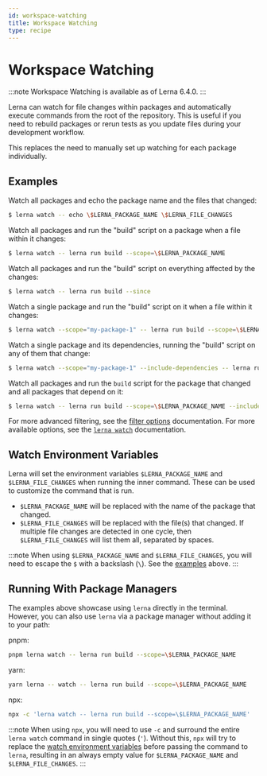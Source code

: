 ```yaml
---
id: workspace-watching
title: Workspace Watching
type: recipe
---
```


# Workspace Watching

:::note
Workspace Watching is available as of Lerna 6.4.0.
:::

Lerna can watch for file changes within packages and automatically execute commands from the root of the repository. This is useful if you need to rebuild packages or rerun tests as you update files during your development workflow.

This replaces the need to manually set up watching for each package individually.

## Examples

Watch all packages and echo the package name and the files that changed:

```sh
$ lerna watch -- echo \$LERNA_PACKAGE_NAME \$LERNA_FILE_CHANGES
```

Watch all packages and run the "build" script on a package when a file within it changes:

```sh
$ lerna watch -- lerna run build --scope=\$LERNA_PACKAGE_NAME
```

Watch all packages and run the "build" script on everything affected by the changes:

```sh
$ lerna watch -- lerna run build --since
```

Watch a single package and run the "build" script on it when a file within it changes:

```sh
$ lerna watch --scope="my-package-1" -- lerna run build --scope=\$LERNA_PACKAGE_NAME
```

Watch a single package and its dependencies, running the "build" script on any of them that change:

```sh
$ lerna watch --scope="my-package-1" --include-dependencies -- lerna run build --scope=\$LERNA_PACKAGE_NAME
```

Watch all packages and run the `build` script for the package that changed and all packages that depend on it:

```sh
$ lerna watch -- lerna run build --scope=\$LERNA_PACKAGE_NAME --include-dependents
```

For more advanced filtering, see the [filter options](https://lerna.js.org/docs/api-reference/commands#filter-options) documentation. For more available options, see the [`lerna watch`](https://github.com/lerna/lerna/tree/main/packages/lerna/src/commands/watch#lerna-watch) documentation.

## Watch Environment Variables

Lerna will set the environment variables `$LERNA_PACKAGE_NAME` and `$LERNA_FILE_CHANGES` when running the inner command. These can be used to customize the command that is run.

- `$LERNA_PACKAGE_NAME` will be replaced with the name of the package that changed.
- `$LERNA_FILE_CHANGES` will be replaced with the file(s) that changed. If multiple file changes are detected in one cycle, then `$LERNA_FILE_CHANGES` will list them all, separated by spaces.

:::note
When using `$LERNA_PACKAGE_NAME` and `$LERNA_FILE_CHANGES`, you will need to escape the `$` with a backslash (`\`). See the [examples](#examples) above.
:::

## Running With Package Managers

The examples above showcase using `lerna` directly in the terminal. However, you can also use `lerna` via a package manager without adding it to your path:

pnpm:

```sh
pnpm lerna watch -- lerna run build --scope=\$LERNA_PACKAGE_NAME
```

yarn:

```sh
yarn lerna -- watch -- lerna run build --scope=\$LERNA_PACKAGE_NAME
```

npx:

```sh
npx -c 'lerna watch -- lerna run build --scope=\$LERNA_PACKAGE_NAME'
```

:::note
When using `npx`, you will need to use `-c` and surround the entire `lerna watch` command in single quotes (`'`). Without this, `npx` will try to replace the [watch environment variables](#watch-environment-variables) before passing the command to `lerna`, resulting in an always empty value for `$LERNA_PACKAGE_NAME` and `$LERNA_FILE_CHANGES`.
:::
